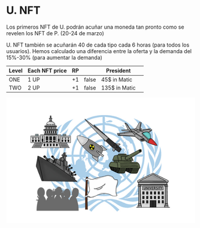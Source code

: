 # U. NFT

Los primeros NFT de U. podrán acuñar una moneda tan pronto como se revelen los NFT de P. (20-24 de marzo)

&#x20;U. NFT también se acuñarán 40 de cada tipo cada 6 horas (para todos los usuarios). Hemos calculado una diferencia entre la oferta y la demanda del 15%-30% (para aumentar la demanda)

<table><thead><tr><th>Level</th><th>Each NFT price</th><th align="right">RP</th><th data-type="checkbox" data-hidden></th><th data-hidden>President</th><th data-hidden></th></tr></thead><tbody><tr><td>ONE</td><td>1 UP</td><td align="right">+1</td><td>false</td><td>45$ in Matic</td><td></td></tr><tr><td>TWO</td><td>2 UP</td><td align="right">+1</td><td>false</td><td>135$ in Matic</td><td></td></tr></tbody></table>



![](../.gitbook/assets/unfts.jpg)
